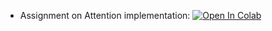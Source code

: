 * Assignment on Attention implementation: [![Open In Colab](https://colab.research.google.com/assets/colab-badge.svg)](https://colab.research.google.com/github/girafe-ai/natural-language-processing/blob/25s_itmo/homeworks/hw02_attention/assignment_attention.ipynb)
